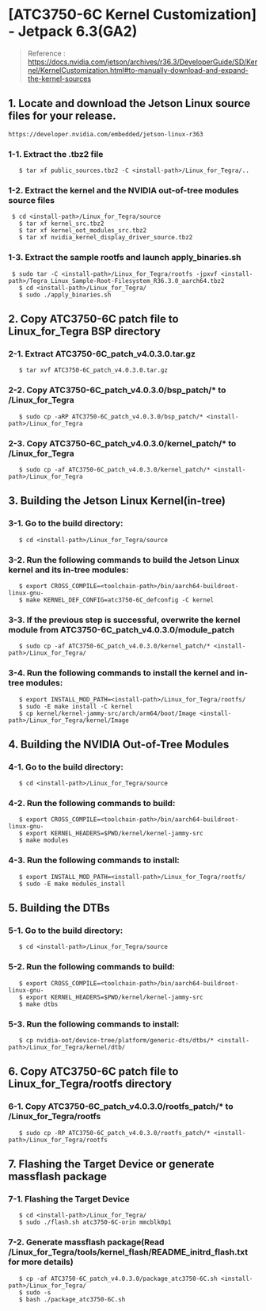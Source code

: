 # **[ATC3750-6C Kernel Customization] - Jetpack 6.3(GA2)**
> Reference : https://docs.nvidia.com/jetson/archives/r36.3/DeveloperGuide/SD/Kernel/KernelCustomization.html#to-manually-download-and-expand-the-kernel-sources

## 1. Locate and download the Jetson Linux source files for your release.
    https://developer.nvidia.com/embedded/jetson-linux-r363
### 1-1. Extract the .tbz2 file
	   $ tar xf public_sources.tbz2 -C <install-path>/Linux_for_Tegra/..
### 1-2. Extract the kernel and the NVIDIA out-of-tree modules source files
     $ cd <install-path>/Linux_for_Tegra/source
	   $ tar xf kernel_src.tbz2
	   $ tar xf kernel_oot_modules_src.tbz2
	   $ tar xf nvidia_kernel_display_driver_source.tbz2
### 1-3. Extract the sample rootfs and launch apply_binaries.sh   
     $ sudo tar -C <install-path>/Linux_for_Tegra/rootfs -jpxvf <install-path>/Tegra_Linux_Sample-Root-Filesystem_R36.3.0_aarch64.tbz2
	   $ cd <install-path>/Linux_for_Tegra/
	   $ sudo ./apply_binaries.sh

## 2. Copy ATC3750-6C patch file to Linux_for_Tegra BSP directory
### 2-1. Extract ATC3750-6C_patch_v4.0.3.0.tar.gz
       $ tar xvf ATC3750-6C_patch_v4.0.3.0.tar.gz
### 2-2. Copy ATC3750-6C_patch_v4.0.3.0/bsp_patch/* to <install-path>/Linux_for_Tegra
       $ sudo cp -aRP ATC3750-6C_patch_v4.0.3.0/bsp_patch/* <install-path>/Linux_for_Tegra
### 2-3. Copy ATC3750-6C_patch_v4.0.3.0/kernel_patch/* to <install-path>/Linux_for_Tegra
       $ sudo cp -af ATC3750-6C_patch_v4.0.3.0/kernel_patch/* <install-path>/Linux_for_Tegra

## 3. Building the Jetson Linux Kernel(in-tree)
### 3-1. Go to the build directory:
       $ cd <install-path>/Linux_for_Tegra/source
### 3-2. Run the following commands to build the Jetson Linux kernel and its in-tree modules:
	   $ export CROSS_COMPILE=<toolchain-path>/bin/aarch64-buildroot-linux-gnu-
	   $ make KERNEL_DEF_CONFIG=atc3750-6C_defconfig -C kernel
### 3-3. If the previous step is successful, overwrite the kernel module from ATC3750-6C_patch_v4.0.3.0/module_patch
	   $ sudo cp -af ATC3750-6C_patch_v4.0.3.0/kernel_patch/* <install-path>/Linux_for_Tegra/
### 3-4. Run the following commands to install the kernel and in-tree modules:  
	   $ export INSTALL_MOD_PATH=<install-path>/Linux_for_Tegra/rootfs/
	   $ sudo -E make install -C kernel
	   $ cp kernel/kernel-jammy-src/arch/arm64/boot/Image <install-path>/Linux_for_Tegra/kernel/Image
	   
## 4. Building the NVIDIA Out-of-Tree Modules
### 4-1. Go to the build directory:
	   $ cd <install-path>/Linux_for_Tegra/source
### 4-2. Run the following commands to build:
	   $ export CROSS_COMPILE=<toolchain-path>/bin/aarch64-buildroot-linux-gnu-
	   $ export KERNEL_HEADERS=$PWD/kernel/kernel-jammy-src
	   $ make modules
### 4-3. Run the following commands to install:
	   $ export INSTALL_MOD_PATH=<install-path>/Linux_for_Tegra/rootfs/
	   $ sudo -E make modules_install

## 5. Building the DTBs
### 5-1. Go to the build directory:
	   $ cd <install-path>/Linux_for_Tegra/source
### 5-2. Run the following commands to build:
	   $ export CROSS_COMPILE=<toolchain-path>/bin/aarch64-buildroot-linux-gnu-
	   $ export KERNEL_HEADERS=$PWD/kernel/kernel-jammy-src
	   $ make dtbs
### 5-3. Run the following commands to install:
	   $ cp nvidia-oot/device-tree/platform/generic-dts/dtbs/* <install-path>/Linux_for_Tegra/kernel/dtb/   

## 6. Copy ATC3750-6C patch file to Linux_for_Tegra/rootfs directory
### 6-1. Copy ATC3750-6C_patch_v4.0.3.0/rootfs_patch/* to <install-path>/Linux_for_Tegra/rootfs
	   $ sudo cp -RP ATC3750-6C_patch_v4.0.3.0/rootfs_patch/* <install-path>/Linux_for_Tegra/rootfs
	   
## 7. Flashing the Target Device or generate massflash package
### 7-1. Flashing the Target Device
 	   $ cd <install-path>/Linux_for_Tegra/
	   $ sudo ./flash.sh atc3750-6C-orin mmcblk0p1
### 7-2. Generate massflash package(Read <install-path>/Linux_for_Tegra/tools/kernel_flash/README_initrd_flash.txt for more details)
 	   $ cp -af ATC3750-6C_patch_v4.0.3.0/package_atc3750-6C.sh <install-path>/Linux_for_Tegra/
	   $ sudo -s
	   $ bash ./package_atc3750-6C.sh
